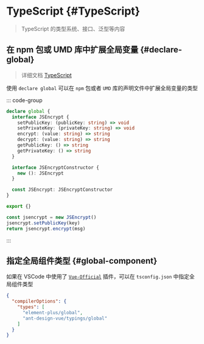 # TypeScript {#TypeScript}

> TypeScript 的类型系统、接口、泛型等内容

## 在 npm 包或 UMD 库中扩展全局变量 {#declare-global}

> 详细文档 [TypeScript](https://ts.xcatliu.com/basics/declaration-files.html#%E5%9C%A8-npm-%E5%8C%85%E6%88%96-umd-%E5%BA%93%E4%B8%AD%E6%89%A9%E5%B1%95%E5%85%A8%E5%B1%80%E5%8F%98%E9%87%8F)

使用 `declare global` 可以在 `npm` 包或者 `UMD` 库的声明文件中扩展全局变量的类型

::: code-group

```ts [global.d.ts]
declare global {
  interface JSEncrypt {
    setPublicKey: (publicKey: string) => void
    setPrivateKey: (privateKey: string) => void
    encrypt: (value: string) => string
    decrypt: (value: string) => string
    getPublicKey: () => string
    getPrivateKey: () => string
  }

  interface JSEncryptConstructor {
    new (): JSEncrypt
  }

  const JSEncrypt: JSEncryptConstructor
}

export {}
```

```ts [index.ts]
const jsencrypt = new JSEncrypt()
jsencrypt.setPublicKey(key)
return jsencrypt.encrypt(msg)
```

:::

## 指定全局组件类型 {#global-component}

如果在 VSCode 中使用了 [`Vue-Official`](https://marketplace.visualstudio.com/items?itemName=Vue.volar) 插件，可以在 `tsconfig.json` 中指定全局组件类型

```json [tsconfig.json]
{
  "compilerOptions": {
    "types": [
      "element-plus/global",
      "ant-design-vue/typings/global"
    ]
  }
}
```
